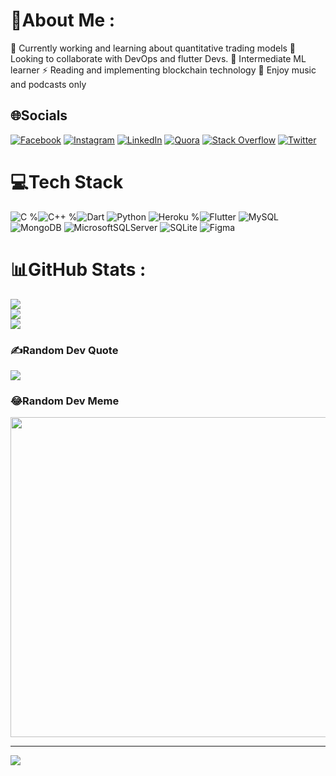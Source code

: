 # 💫About Me :
🔭 Currently working and learning about quantitative trading models
🌱 Looking to collaborate with  DevOps and flutter Devs.
🤔 Intermediate ML learner
⚡ Reading and implementing blockchain technology
👯 Enjoy music and podcasts only

## 🌐Socials
[![Facebook](https://img.shields.io/badge/Facebook-%231877F2.svg?logo=Facebook&logoColor=white)](https://facebook.com/Amponsahohemengfrancis) [![Instagram](https://img.shields.io/badge/Instagram-%23E4405F.svg?logo=Instagram&logoColor=white)](https://instagram.com/s.silver) [![LinkedIn](https://img.shields.io/badge/LinkedIn-%230077B5.svg?logo=linkedin&logoColor=white)](https://linkedin.com/in/Amponsah_Francis) [![Quora](https://img.shields.io/badge/Quora-%23B92B27.svg?logo=Quora&logoColor=white)](https://quora.com/profile/Francis) [![Stack Overflow](https://img.shields.io/badge/-Stackoverflow-FE7A16?logo=stack-overflow&logoColor=white)](https://stackoverflow.com/users/Francis) [![Twitter](https://img.shields.io/badge/Twitter-%231DA1F2.svg?logo=Twitter&logoColor=white)](https://twitter.com/not_thetechguy) 

# 💻Tech Stack
![C](https://img.shields.io/badge/c-%2300599C.svg?style=for-the-badge&logo=c&logoColor=white) %![C++](https://img.shields.io/badge/c++-%2300599C.svg?style=for-the-badge&logo=c%2B%2B&logoColor=white) %![Dart](https://img.shields.io/badge/dart-%230175C2.svg?style=for-the-badge&logo=dart&logoColor=white) ![Python](https://img.shields.io/badge/python-3670A0?style=for-the-badge&logo=python&logoColor=ffdd54) ![Heroku](https://img.shields.io/badge/heroku-%23430098.svg?style=for-the-badge&logo=heroku&logoColor=white)  %![Flutter](https://img.shields.io/badge/Flutter-%2302569B.svg?style=for-the-badge&logo=Flutter&logoColor=white) ![MySQL](https://img.shields.io/badge/mysql-%2300f.svg?style=for-the-badge&logo=mysql&logoColor=white) ![MongoDB](https://img.shields.io/badge/MongoDB-%234ea94b.svg?style=for-the-badge&logo=mongodb&logoColor=white) ![MicrosoftSQLServer](https://img.shields.io/badge/Microsoft%20SQL%20Sever-CC2927?style=for-the-badge&logo=microsoft%20sql%20server&logoColor=white) ![SQLite](https://img.shields.io/badge/sqlite-%2307405e.svg?style=for-the-badge&logo=sqlite&logoColor=white) 	![Figma](https://img.shields.io/badge/figma-%23F24E1E.svg?style=for-the-badge&logo=figma&logoColor=white)
# 📊GitHub Stats :
![](https://github-readme-stats.vercel.app/api?username=silver-ware&theme=blue-green&hide_border=true&include_all_commits=true&count_private=false)<br/>
![](https://github-readme-streak-stats.herokuapp.com/?user=silver-ware&theme=blue-green&hide_border=true)<br/>
![](https://github-readme-stats.vercel.app/api/top-langs/?username=silver-ware&theme=blue-green&hide_border=true&include_all_commits=true&count_private=false&layout=compact)

### ✍️Random Dev Quote
![](https://quotes-github-readme.vercel.app/api?type=horizontal&theme=merko)

### 😂Random Dev Meme
<img src="https://random-memer.herokuapp.com/" width="512px"/>

---
[![](https://visitcount.itsvg.in/api?id=silver-ware&icon=0&color=11)](https://visitcount.itsvg.in)
